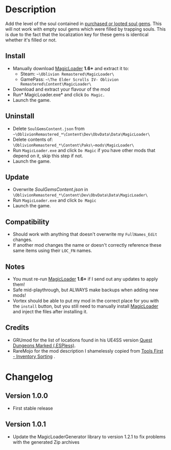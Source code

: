 # Description

Add the level of the soul contained in <u>purchased or looted soul gems</u>. This will not work 
with empty soul gems which were filled by trapping souls. This is due to the fact that the localization key for these gems is identical whether it's filled or not.

## Install

- Manually download [MagicLoader](https://www.nexusmods.com/oblivionremastered/mods/1966?tab=description) **1.6+** and extract it to:
    - Steam: `~\Oblivion Remastered\MagicLoader\`
    - GamePass: `~\The Elder Scrolls IV- Oblivion Remastered\Content\MagicLoader\`
- Download and extract your flavour of the mod
- Run* MagicLoader.exe* and click `Do Magic.`
- Launch the game.

## Uninstall

- Delete `SoulGemsContent.json` from `~\OblivionRemastered_*\Content\Dev\ObvData\Data\MagicLoader\`
- Delete contents of: `\OblivionRemastered_*\Content\Paks\~mods\MagicLoader\`
- Run `MagicLoader.exe` and click `Do Magic` if you have other mods that depend on it, skip this step if not.
- Launch the game.

## Update
- Overwrite *SoulGemsContent.json* in `\OblivionRemastered_*\Content\Dev\ObvData\Data\MagicLoader\`
- Run `MagicLoader.exe` and click `Do Magic`
- Launch the game.

## Compatibility
- Should work with anything that doesn't overwrite my `FullNames_Edit` changes.
- If another mod changes the name or doesn't correctly reference these same items using their `LOC_FN` names.

## Notes
- You must re-run [MagicLoader](https://www.nexusmods.com/oblivionremastered/mods/1966?tab=description) **1.6+** if I send out any updates to apply them!
- Safe mid-playthrough, but ALWAYS make backups when adding new mods!
- Vortex should be able to put my mod in the correct place for you with the `install` button, but you still need to manually install [MagicLoader](https://www.nexusmods.com/oblivionremastered/mods/1966?tab=description) and inject the files after installing it.

## Credits
- GRUmod for the list of locations found in his UE4SS version [Quest Dungeons Marked (.ESPless)](https://www.nexusmods.com/oblivionremastered/mods/3560).
- RareMojo for the mod description I shamelessly copied from [Tools First - Inventory Sorting](https://www.nexusmods.com/oblivionremastered/mods/964) .

# Changelog
## Version 1.0.0
- First stable release
## Version 1.0.1
- Update the MagicLoaderGenerator library to version 1.2.1 to fix problems with the generated Zip archives
